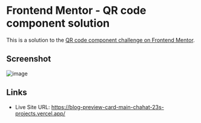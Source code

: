 # Frontend Mentor - QR code component solution

This is a solution to the [QR code component challenge on Frontend Mentor](https://www.frontendmentor.io/challenges/qr-code-component-iux_sIO_H).

## Screenshot
![image](https://github.com/user-attachments/assets/64b48bef-7a1d-44f1-a6c5-940989f1a6f4)


## Links

- Live Site URL: https://blog-preview-card-main-chahat-23s-projects.vercel.app/
